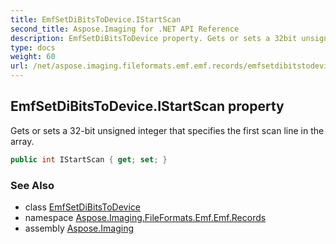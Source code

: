 ```yaml
---
title: EmfSetDiBitsToDevice.IStartScan
second_title: Aspose.Imaging for .NET API Reference
description: EmfSetDiBitsToDevice property. Gets or sets a 32bit unsigned integer that specifies the first scan line in the array
type: docs
weight: 60
url: /net/aspose.imaging.fileformats.emf.emf.records/emfsetdibitstodevice/istartscan/
---
```

## EmfSetDiBitsToDevice.IStartScan property

Gets or sets a 32-bit unsigned integer that specifies the first scan line in the array.

```csharp
public int IStartScan { get; set; }
```

### See Also

* class [EmfSetDiBitsToDevice](../)
* namespace [Aspose.Imaging.FileFormats.Emf.Emf.Records](../../emfsetdibitstodevice/)
* assembly [Aspose.Imaging](../../../)


